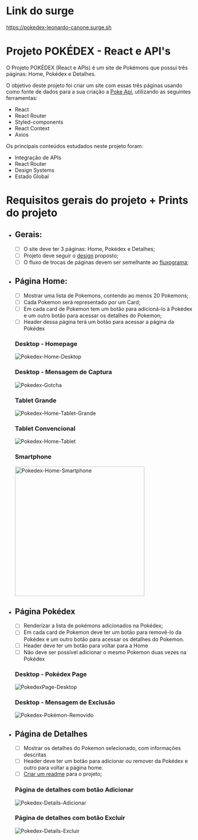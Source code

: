 # Link do surge

https://pokedex-leonardo-canone.surge.sh

###
# **Projeto POKÉDEX - React e API's**
O Projeto POKÉDEX (React e APIs) é um site de Pokémons que possui três páginas: Home, Pokédex e Detalhes. 

O objetivo deste projeto foi criar um site com essas três páginas usando como fonte de dados para a sua criação a [Poke Api](https://pokeapi.co/ "Poke Api"), utilizando as seguintes ferramentas:

- React
- React Router
- Styled-components
- React Context
- Axios

Os principais conteúdos estudados neste projeto foram:

- Integração de APIs
- React Router
- Design Systems
- Estado Global

###
# **Requisitos gerais do projeto + Prints do projeto**
- ## **Gerais:**
	- [ ] O site deve ter 3 páginas: Home, Pokédex e Detalhes;
	- [ ] Projeto deve seguir o [design](https://www.figma.com/file/KseyA2Ofghiek2Cy3ZaDre/Poked%C3%A9x?t=AEi3zEmWmarf1FbP-0 "design") proposto;
	- [ ] O fluxo de trocas de páginas devem ser semelhante ao [fluxograma](https://www.figma.com/proto/KseyA2Ofghiek2Cy3ZaDre/Poked%C3%A9x?page-id=0%3A1&node-id=2%3A2&viewport=358%2C197%2C0.27&scaling=scale-down&starting-point-node-id=2%3A2 "fluxograma");

###
- ## **Página Home:**
	- [ ]  Mostrar uma lista de Pokemons, contendo ao menos 20 Pokemons;
	- [ ] Cada Pokemon será representado por um Card;
	- [ ] Em cada card de Pokemon tem um botão para adicioná-lo à Pokédex e um outro botão para acessar os detalhes do Pokemon;
	- [ ] Header dessa página terá um botão para acessar a página da Pokédex

	### Desktop - Homepage
	<img src="./src/assets/Prints-Pokedex/Print-Pokedex-Home-Desktop.png" alt="Pokedex-Home-Desktop">
	
	### Desktop - Mensagem de Captura
	<img src="./src/assets/Prints-Pokedex/Print-Pokedex-Gotcha.png" alt="Pokedex-Gotcha">

	### Tablet Grande
	<img src="./src/assets/Prints-Pokedex/Print-Pokedex-Home-Tablet1.png" alt="Pokedex-Home-Tablet-Grande">

	### Tablet Convencional
	<img src="./src/assets/Prints-Pokedex/Print-Pokedex-Home-Tablet2.png" alt="Pokedex-Home-Tablet">

	### Smartphone
	<img style="width:350px" src="./src/assets/Prints-Pokedex/Print-Pokedex-Home-Smartphone.png" alt="Pokedex-Home-Smartphone">

###
- ## **Página Pokédex**
	- [ ] Renderizar a lista de pokémons adicionados na Pokédex;
	- [ ] Em cada card de Pokemon deve ter um botão para removê-lo da Pokédex e um outro botão para acessar os detalhes do Pokemon.
	- [ ] Header deve ter um botão para voltar para a Home
	- [ ] Não deve ser possível adicionar o mesmo Pokemon duas vezes na Pokédex

	### Desktop - Pokédex Page
	<img src="./src/assets/Prints-Pokedex/Print-Pokedex-Pokedex.png" alt="PokedexPage-Desktop">

	### Desktop - Mensagem de Exclusão
	<img src="./src/assets/Prints-Pokedex/Print-Pokedex-OhNo.png" alt="Pokedex-Pokémon-Removido">

###
- ## **Página de Detalhes**
	- [ ] Mostrar os detalhes do Pokemon selecionado, com informações descritas
	- [ ] Header deve ter um botão para adicionar ou remover da Pokédex e outro para voltar a página home.
	- [ ] [Criar um readme](https://www.youtube.com/watch?v=1QKwP0SJK-c "Crie um readme") para o projeto;

	### Página de detalhes com botão Adicionar
	<img src="./src/assets/Prints-Pokedex/Print-Pokedex-Details1.png" alt="Pokedex-Details-Adicionar">

	### Página de detalhes com botão Excluir
	<img src="./src/assets/Prints-Pokedex/Print-Pokedex-Details2.png" alt="Pokedex-Details-Excluir">




